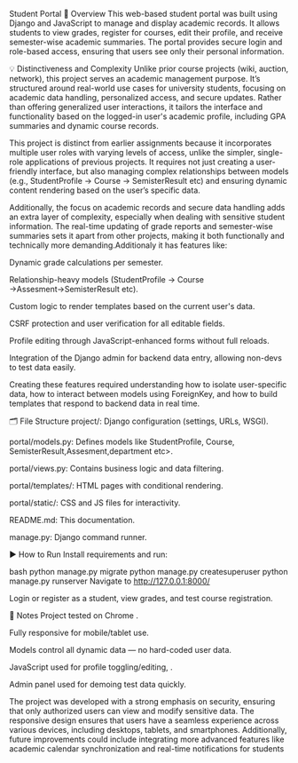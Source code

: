  Student Portal 🚀 Overview This web-based student portal was built using Django and JavaScript to manage and display academic records. It allows students to view grades, register for courses, edit their profile, and receive semester-wise academic summaries. The portal provides secure login and role-based access, ensuring that users see only their personal information.

💡 Distinctiveness and Complexity Unlike prior course projects (wiki, auction, network), this project serves an academic management purpose. It’s structured around real-world use cases for university students, focusing on academic data handling, personalized access, and secure updates. Rather than offering generalized user interactions, it tailors the interface and functionality based on the logged-in user's academic profile, including GPA summaries and dynamic course records.

This project is distinct from earlier assignments because it incorporates multiple user roles with varying levels of access, unlike the simpler, single-role applications of previous projects. It requires not just creating a user-friendly interface, but also managing complex relationships between models (e.g., StudentProfile → Course → SemisterResult etc) and ensuring dynamic content rendering based on the user’s specific data.

Additionally, the focus on academic records and secure data handling adds an extra layer of complexity, especially when dealing with sensitive student information. The real-time updating of grade reports and semester-wise summaries sets it apart from other projects, making it both functionally and technically more demanding.Additionaly it has features like:

Dynamic grade calculations per semester.

Relationship-heavy models (StudentProfile → Course →Assesment→SemisterResult etc).

Custom logic to render templates based on the current user's data.

CSRF protection and user verification for all editable fields.

Profile editing through JavaScript-enhanced forms without full reloads.

Integration of the Django admin for backend data entry, allowing non-devs to test data easily.

Creating these features required understanding how to isolate user-specific data, how to interact between models using ForeignKey, and how to build templates that respond to backend data in real time.

🗂️ File Structure project/: Django configuration (settings, URLs, WSGI).

portal/models.py: Defines models like StudentProfile, Course, SemisterResult,Assesment,department etc>.

portal/views.py: Contains business logic and data filtering.

portal/templates/: HTML pages with conditional rendering.

portal/static/: CSS and JS files for interactivity.

README.md: This documentation.

manage.py: Django command runner.

▶️ How to Run Install requirements and run:

bash python manage.py migrate python manage.py createsuperuser python manage.py runserver Navigate to http://127.0.0.1:8000/

Login or register as a student, view grades, and test course registration.

📝 Notes Project tested on Chrome .

Fully responsive for mobile/tablet use.

Models control all dynamic data — no hard-coded user data.

JavaScript used for profile toggling/editing, .

Admin panel used for demoing test data quickly.

The project was developed with a strong emphasis on security, ensuring that only authorized users can view and modify sensitive data. The responsive design ensures that users have a seamless experience across various devices, including desktops, tablets, and smartphones. Additionally, future improvements could include integrating more advanced features like academic calendar synchronization and real-time notifications for students
